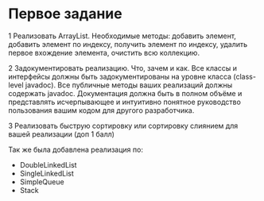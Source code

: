 # Первое задание

1 Реализовать ArrayList. 
Необходимые методы: добавить элемент, добавить элемент по индексу, получить элемент по индексу, удалить первое вхождение элемента, 
очистить всю коллекцию. 

2 Задокументировать реализацию. Что, зачем и как.
Все классы и интерфейсы должны быть задокументированы на уровне класса (class-level javadoc).
Все публичные методы ваших реализаций должны содержать javadoc.
Документация должна быть в полном объёме и представлять исчерпывающее и интуитивно понятное руководство пользования вашим кодом для другого разработчика.

3 Реализовать быструю сортировку или сортировку слиянием для вашей реализации (доп 1 балл)

Так же была добавлена реализация по:
- DoubleLinkedList
- SingleLinkedList
- SimpleQueue
- Stack
